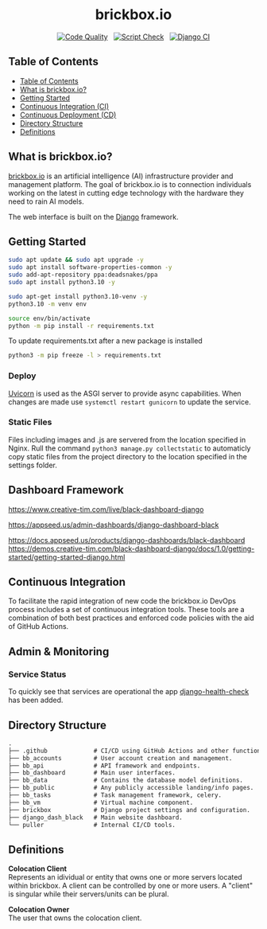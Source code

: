 <div align="center">

<h1>brickbox.io</h1>

[![Code Quality](https://github.com/brickbox-io/brickbox/actions/workflows/pylint.yml/badge.svg)](https://github.com/brickbox-io/brickbox/actions/workflows/pylint.yml) &nbsp;
[![Script Check](https://github.com/brickbox-io/brickbox/actions/workflows/shellcheck.yml/badge.svg)](https://github.com/brickbox-io/brickbox/actions/workflows/shellcheck.yml) &nbsp;
[![Django CI](https://github.com/brickbox-io/brickbox/actions/workflows/Dajango.yml/badge.svg)](https://github.com/brickbox-io/brickbox/actions/workflows/Dajango.yml)

</div>

## Table of Contents

- [Table of Contents](#table-of-contents)
- [What is brickbox.io?](#what-is-brickbox.io)
- [Getting Started](#getting-Started)
- [Continuous Integration (CI)](#continuous-integration)
- [Continuous Deployment (CD)](#continuous-deployment)
- [Directory Structure](#directory-structure)
- [Definitions](#definitions)

## What is brickbox.io?

[brickbox.io](brickbox.io) is an artificial intelligence (AI) infrastructure provider and management platform. The goal of brickbox.io is to connection individuals working on the latest in cutting edge technology with the hardware they need to rain AI models.

The web interface is built on the [Django](https://www.djangoproject.com/) framework.

## Getting Started

```bash
sudo apt update && sudo apt upgrade -y
sudo apt install software-properties-common -y
sudo add-apt-repository ppa:deadsnakes/ppa
sudo apt install python3.10 -y

sudo apt-get install python3.10-venv -y
python3.10 -m venv env

source env/bin/activate
python -m pip install -r requirements.txt
```

To update requirements.txt after a new package is installed

```bash
python3 -m pip freeze -l > requirements.txt
```

### Deploy

[Uvicorn](https://www.uvicorn.org/) is used as the ASGI server to provide async capabilities. When changes are made use ```systemctl restart gunicorn``` to update the service.

### Static Files

Files including images and .js are servered from the location specified in Nginx. Rull the command ```python3 manage.py collectstatic``` to automaticly copy static files from the project directory to the location specified in the settings folder.

## Dashboard Framework

https://www.creative-tim.com/live/black-dashboard-django

https://appseed.us/admin-dashboards/django-dashboard-black <br>

https://docs.appseed.us/products/django-dashboards/black-dashboard
<br>
https://demos.creative-tim.com/black-dashboard-django/docs/1.0/getting-started/getting-started-django.html

## Continuous Integration

To facilitate the rapid integration of new code the brickbox.io DevOps process includes a set of continuous integration tools. These tools are a combination of both best practices and enforced code policies with the aid of GitHub Actions.

## Admin & Monitoring

### Service Status

To quickly see that services are operational the app [django-health-check](https://github.com/KristianOellegaard/django-health-check) has been added.

## Directory Structure

```default
.
├── .github             # CI/CD using GitHub Actions and other functions.
├── bb_accounts         # User account creation and management.
├── bb_api              # API framework and endpoints.
├── bb_dashboard        # Main user interfaces.
├── bb_data             # Contains the database model definitions.
├── bb_public           # Any publicly accessible landing/info pages.
├── bb_tasks            # Task management framework, celery.
├── bb_vm               # Virtual machine component.
├── brickbox            # Django project settings and configuration.
├── django_dash_black   # Main website dashboard.
└── puller              # Internal CI/CD tools.
```

## Definitions

**Colocation Client** <br>
Represents an idividual or entity that owns one or more servers located within brickbox. A client can be controlled by one or more users. A "client" is singular while their servers/units can be plural.

**Colocation Owner** <br>
The user that owns the colocation client.
